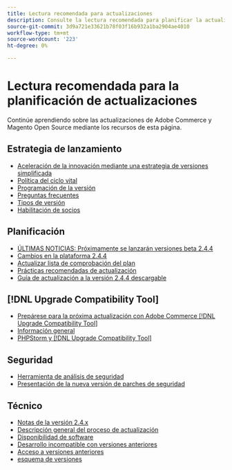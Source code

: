 ```yaml
---
title: Lectura recomendada para actualizaciones
description: Consulte la lectura recomendada para planificar la actualización de Adobe Commerce o Magento Open Source.
source-git-commit: 3d9a721e33621b78f03f16b932a1ba2904ae4010
workflow-type: tm+mt
source-wordcount: '223'
ht-degree: 0%

---
```



# Lectura recomendada para la planificación de actualizaciones

Continúe aprendiendo sobre las actualizaciones de Adobe Commerce y Magento Open Source mediante los recursos de esta página.

## Estrategia de lanzamiento

- [Aceleración de la innovación mediante una estrategia de versiones simplificada](https://magento.com/blog/accelerating-innovation-through-simplified-release-strategy)
- [Política del ciclo vital](https://magento.com/sites/default/files/magento-software-lifecycle-policy.pdf)
- [Programación de la versión](https://devdocs.magento.com/release/)
- [Preguntas frecuentes](https://support.magento.com/hc/en-us/articles/4409421516301-FAQ-for-New-Adobe-Commerce-Release-Strategy-and-Updated-Lifecycle-Policy)
- [Tipos de versión](https://devdocs.magento.com/release/policy/)
- [Habilitación de socios](https://solutionpartners.adobe.com/content/dam/spp_assets/restricted/community/Community_47/Webinar_Recording_Commerce_Q4_Product_Update.URL)

## Planificación

- [ÚLTIMAS NOTICIAS: Próximamente se lanzarán versiones beta 2.4.4](https://community.magento.com/t5/Magento-DevBlog/BREAKING-NEWS-2-4-4-beta-releases-are-coming-soon/ba-p/484310)
- [Cambios en la plataforma 2.4.4](https://community.magento.com/t5/Magento-DevBlog/Technical-platform-changes-to-expect-in-Adobe-Commerce-2-4-4/ba-p/485506)
- [Actualizar lista de comprobación del plan](https://support.magento.com/hc/en-us/articles/360057968951)
- [Prácticas recomendadas de actualización](../prepare/best-practices.md)
- [Guía de actualización a la versión 2.4.4 descargable](../../assets/upgrade-guide/adobe-commerce-2-4-upgrade-guide.pdf)

## [!DNL Upgrade Compatibility Tool]

- [Prepárese para la próxima actualización con Adobe Commerce [!DNL Upgrade Compatibility Tool]](https://community.magento.com/t5/Magento-DevBlog/Prepare-for-Your-Next-Upgrade-with-the-Adobe-Commerce-Upgrade/ba-p/483372)
- [Información general](../upgrade-compatibility-tool/overview.md)
- [PHPStorm y [!DNL Upgrade Compatibility Tool]](https://devdocs.magento.com/guides/v2.3/ext-best-practices/phpstorm/uct-run-configuration.html)

## Seguridad

- [Herramienta de análisis de seguridad](https://magento.com/blog/magento-news/secure-your-storefront-enhanced-magento-security-scan-tool)
- [Presentación de la nueva versión de parches de seguridad](https://community.magento.com/t5/Magento-DevBlog/Introducing-the-New-Security-Patch-Release/ba-p/141287)

## Técnico

- [Notas de la versión 2.4.x](https://devdocs.magento.com/guides/v2.4/release-notes/bk-release-notes.html)
- [Descripción general del proceso de actualización](../overview.md)
- [Disponibilidad de software](https://devdocs.magento.com/release/availability.html)
- [Desarrollo incompatible con versiones anteriores](https://devdocs.magento.com/contributor-guide/backward-compatible-development/index.html)
- [Acceso a versiones anteriores](https://support.magento.com/hc/en-us/articles/360034120932)
- [esquema de versiones](https://devdocs.magento.com/guides/v2.3/extension-dev-guide/versioning/)
